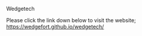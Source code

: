 Wedgetech

Please click the link down below to visit the website;
https://wedgefort.github.io/wedgetech/